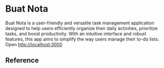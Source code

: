 # Buat Nota
Buat Nota is a user-friendly and versatile task management application designed to help users efficiently organize their daily activities, prioritize tasks, and boost productivity. With an intuitive interface and robust features, this app aims to simplify the way users manage their to-do lists.
Open [http://localhost:3000](http://localhost:3000) 


## Reference 



